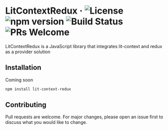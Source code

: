 
# LitContextRedux &middot; ![License](https://img.shields.io/badge/license-MIT-blue.svg) ![npm version](https://img.shields.io/npm/v/lit-context-redux.svg?style=flat) ![Build Status](https://travis-ci.org/garyvh2/lit-context-redux.svg?branch=master) ![PRs Welcome](https://img.shields.io/badge/PRs-welcome-brightgreen.svg)

LitContextRedux is a JavaScript library that integrates lit-context and redux as a provider solution

## Installation

Coming soon

```bash
npm install lit-context-redux
```

## Contributing
Pull requests are welcome. For major changes, please open an issue first to discuss what you would like to change.

